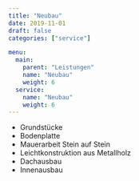 ```yaml
---
title: "Neubau"
date: 2019-11-01
draft: false
categories: ["service"]

menu:
  main:
    parent: "Leistungen"
    name: "Neubau"
    weight: 6
  service:
    name: "Neubau"
    weight: 6
---
```


- Grundstücke
- Bodenplatte
- Mauerarbeit Stein auf Stein
- Leichtkonstruktion aus Metallholz
- Dachausbau
- Innenausbau